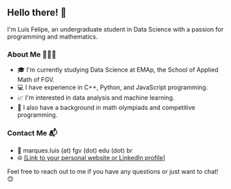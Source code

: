 ## Hello there! 👋

I'm Luís Felipe, an undergraduate student in Data Science with a passion for programming and mathematics.

### About Me 🧑🏻‍💻

- 🎓 I'm currently studying Data Science at EMAp, the School of Applied Math of FGV.
- 💻 I have experience in C++, Python, and JavaScript programming.
- 📈 I'm interested in data analysis and machine learning.
- 🧮 I also have a background in math olympiads and competitive programming.

### Contact Me 📬

- 📧 marques.luis (at) fgv (dot) edu (dot) br
- 🌐 [[Link to your personal website or LinkedIn profile]](https://www.linkedin.com/in/luis-felipe-marques/)

Feel free to reach out to me if you have any questions or just want to chat! 😊
